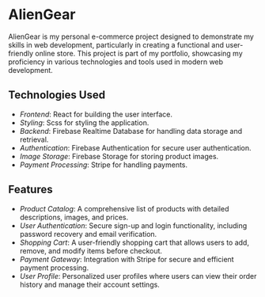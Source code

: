 # AlienGear

AlienGear is my personal e-commerce project designed to demonstrate my skills in web development, particularly in creating a functional and user-friendly online store. This project is part of my portfolio, showcasing my proficiency in various technologies and tools used in modern web development.

## Technologies Used

- *Frontend*: React for building the user interface.
- *Styling*: Scss for styling the application. 
- *Backend*: Firebase Realtime Database for handling data storage and retrieval. 
- *Authentication*: Firebase Authentication for secure user authentication. 
- *Image Storage*: Firebase Storage for storing product images. 
- *Payment Processing*: Stripe for handling payments. 

## Features

- *Product Catalog*: A comprehensive list of products with detailed descriptions, images, and prices.
- *User Authentication*: Secure sign-up and login functionality, including password recovery and email verification.
- *Shopping Cart*: A user-friendly shopping cart that allows users to add, remove, and modify items before checkout.
- *Payment Gateway*: Integration with Stripe for secure and efficient payment processing.
- *User Profile*: Personalized user profiles where users can view their order history and manage their account settings.